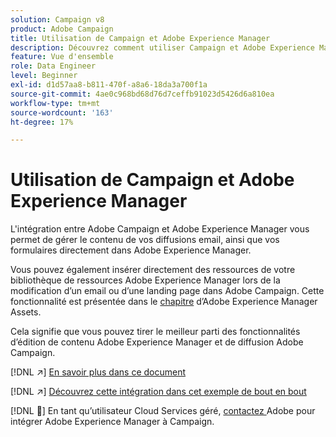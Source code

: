 ```yaml
---
solution: Campaign v8
product: Adobe Campaign
title: Utilisation de Campaign et Adobe Experience Manager
description: Découvrez comment utiliser Campaign et Adobe Experience Manager
feature: Vue d'ensemble
role: Data Engineer
level: Beginner
exl-id: d1d57aa8-b811-470f-a8a6-18da3a700f1a
source-git-commit: 4ae0c968bd68d76d7ceffb91023d5426d6a810ea
workflow-type: tm+mt
source-wordcount: '163'
ht-degree: 17%

---
```


# Utilisation de Campaign et Adobe Experience Manager

L&#39;intégration entre Adobe Campaign et Adobe Experience Manager vous permet de gérer le contenu de vos diffusions email, ainsi que vos formulaires directement dans Adobe Experience Manager.

Vous pouvez également insérer directement des ressources de votre bibliothèque de ressources Adobe Experience Manager lors de la modification d’un email ou d’une landing page dans Adobe Campaign. Cette fonctionnalité est présentée dans le [chapitre](https://experienceleague.adobe.com/docs/experience-manager-cloud-service/assets/overview.html) d’Adobe Experience Manager Assets.

Cela signifie que vous pouvez tirer le meilleur parti des fonctionnalités d’édition de contenu Adobe Experience Manager et de diffusion Adobe Campaign.

[!DNL :arrow_upper_right:] [En savoir plus dans ce document](https://experienceleague.adobe.com/docs/experience-manager-65/administering/integration/campaignonpremise.html?lang=en#aem-and-adobe-campaign-integration-workflow)

[!DNL :arrow_upper_right:] [Découvrez cette intégration dans cet exemple de bout en bout](https://experienceleague.adobe.com/docs/campaign-classic/using/integrating-with-adobe-experience-cloud/adobe-experience-manager/creating-an-experience-manager-newsletter.html?lang=en#integrating-with-adobe-experience-cloud)

[!DNL :speech_balloon:] En tant qu’utilisateur Cloud Services géré,  [contactez ](../start/campaign-faq.md#support) Adobe pour intégrer Adobe Experience Manager à Campaign.


